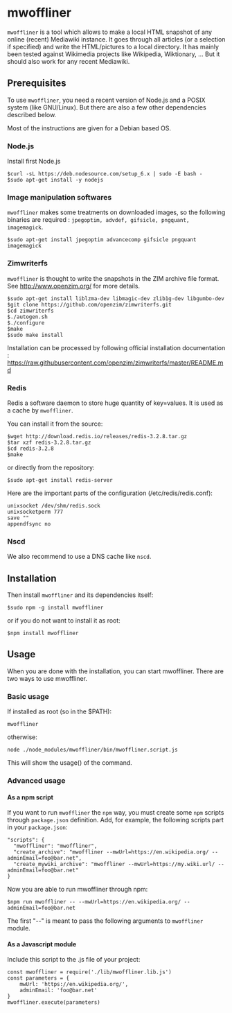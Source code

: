 # mwoffliner

`mwoffliner` is a tool which allows to make a local HTML snapshot of
any online (recent) Mediawiki instance. It goes through all articles
(or a selection if specified) and write the HTML/pictures to a local
directory. It has mainly been tested against Wikimedia projects like
Wikipedia, Wiktionary, ... But it should also work for any recent
Mediawiki.

## Prerequisites

To use `mwoffliner`, you need a recent version of Node.js and a POSIX
system (like GNU/Linux). But there are also a few other dependencies
described below.

Most of the instructions are given for a Debian based OS.

### Node.js

Install first Node.js

```
$curl -sL https://deb.nodesource.com/setup_6.x | sudo -E bash -
$sudo apt-get install -y nodejs
```

### Image manipulation softwares

`mwoffliner` makes some treatments on downloaded images, so the
following binaries are required : `jpegoptim, advdef, gifsicle,
pngquant, imagemagick`.

```
$sudo apt-get install jpegoptim advancecomp gifsicle pngquant imagemagick
```

### Zimwriterfs

`mwoffliner` is thought to write the snapshots in the ZIM archive file
format. See http://www.openzim.org/ for more details.

```
$sudo apt-get install liblzma-dev libmagic-dev zlib1g-dev libgumbo-dev
$git clone https://github.com/openzim/zimwriterfs.git
$cd zimwriterfs
$./autogen.sh
$./configure
$make
$sudo make install
```

Installation can be processed by following official installation
documentation :
https://raw.githubusercontent.com/openzim/zimwriterfs/master/README.md

### Redis

Redis a software daemon to store huge quantity of key=values. It is
used as a cache by `mwoffliner`.

You can install it from the source:

```
$wget http://download.redis.io/releases/redis-3.2.8.tar.gz
$tar xzf redis-3.2.8.tar.gz
$cd redis-3.2.8
$make
```

or directly from the repository:

```
$sudo apt-get install redis-server
```

Here are the important parts of the configuration
(/etc/redis/redis.conf):

```
unixsocket /dev/shm/redis.sock
unixsocketperm 777
save ""
appendfsync no
```

### Nscd

We also recommend to use a DNS cache like `nscd`.

## Installation

Then install `mwoffliner` and its dependencies itself:

```
$sudo npm -g install mwoffliner
```

or if you do not want to install it as root:

```
$npm install mwoffliner
```

## Usage

When you are done with the installation, you can start
mwoffliner. There are two ways to use mwoffliner.

### Basic usage

If installed as root (so in the $PATH):

```
mwoffliner
```

otherwise:

```
node ./node_modules/mwoffliner/bin/mwoffliner.script.js
```

This will show the usage() of the command.

### Advanced usage

#### As a npm script

If you want to run `mwoffliner` the `npm` way, you must create some
`npm` scripts through `package.json` definition. Add, for example, the
following scripts part in your `package.json`:

```
"scripts": {
  "mwoffliner": "mwoffliner",
  "create_archive": "mwoffliner --mwUrl=https://en.wikipedia.org/ --adminEmail=foo@bar.net",
  "create_mywiki_archive": "mwoffliner --mwUrl=https://my.wiki.url/ --adminEmail=foo@bar.net"
}
```

Now you are able to run mwoffliner through npm:

```
$npm run mwoffliner -- --mwUrl=https://en.wikipedia.org/ --adminEmail=foo@bar.net
```

The first "--" is meant to pass the following arguments to
`mwoffliner` module.

#### As a Javascript module

Include this script to the .js file of your project:

```
const mwoffliner = require('./lib/mwoffliner.lib.js')
const parameters = {
    mwUrl: 'https://en.wikipedia.org/',
    adminEmail: 'foo@bar.net'
}
mwoffliner.execute(parameters)
```
